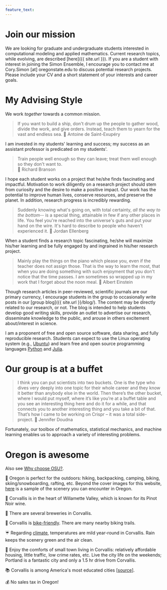 ```yaml
---
feature_text: 
---
```


<style>
figcaption {
    margin: 10px 0 0 0;
    font-family: Courier;
	font-size: 14px;
    color: #808080;
}
</style>

# Join our mission

We are looking for graduate and undergraduate students interested in computational modeling and applied mathematics. Current research topics, while evolving, are described [here]({{ site.url }}). If you are a student with interest in joining the Simon Ensemble, I encourage you to contact me at Cory.Simon [at] oregonstate.edu to discuss potential research projects. Please include your CV and a short statement of your interests and career goals.

# My Advising Style

We work *together* towards a common mission.

> If you want to build a ship, 
> don't drum up the people 
> to gather wood, divide the 
> work, and give orders. 
> Instead, teach them to yearn 
> for the vast and endless sea. 
> :microphone: Antoine de Saint-Exupéry

I am invested in my students' learning and success; my success as an assistant professor is predicated on my students'.

> Train people well enough so they can leave;
> treat them well enough so they don't want to.    
> :microphone: Richard Branson

I hope each student works on a project that he/she finds fascinating and impactful. Motivation to work diligently on a research project should stem from curiosity and the desire to make a positive impact. Our work has the potential to improve human lives, conserve resources, and preserve the planet. In addition, research progress is incredibly rewarding.

> Suddenly knowing what's going on, with total certainty, *all the way to the bottom*-- is a special thing, attainable in few if any other places in life. You feel you're reached into the universe's guts and put your hand on the wire. It's hard to describe to people who haven't experienced it. :microphone: Jordan Ellenberg 

When a student finds a research topic fascinating, he/she will maximize his/her learning and be fully engaged by and ingrained in his/her research project.

> Mainly play the things on the piano which please you, even if the teacher does not assign those. That is the way to learn the most, that when you are doing something with such enjoyment that you don't notice that the time passes. I am sometimes so wrapped up in my work that I forget about the noon meal. 
> :microphone: Albert Einstein

Though research articles in peer-reviewed, scientific journals are our primary currency, I encourage students in the group to occasionally write posts in our [group blog]({{ site.url }}/blog/). The content may be directly related to our research, or not. The blog is intended to help students develop good writing skills, provide an outlet to advertise our research, disseminate knowledge to the public, and arouse in others excitement about/interest in science.

I am a proponent of free and open source software, data sharing, and fully reproducible research. Students can expect to use the Linux operating system (e.g., [Ubuntu](https://www.ubuntu.com/)) and learn free and open source programming languages [Python](https://www.python.org/) and [Julia](https://julialang.org/).

# Our group is at a buffet

> I think you can put scientists into two buckets. One is the type who dives very deeply into one topic for their whole career and they know it better than anybody else in the world. Then there’s the other bucket, where I would put myself, where it’s like you’re at a buffet table and you see an interesting thing here and do it for a while, and that connects you to another interesting thing and you take a bit of that. That’s how I came to be working on Crispr – it was a total side-project. :microphone: Jennifer Doudna

Fortunately, our toolbox of mathematics, statistical mechanics, and machine learning enables us to approach a variety of interesting problems.

# Oregon is awesome

Also see [Why choose OSU?](http://admissions.oregonstate.edu/international/why-choose-osu).

:evergreen_tree: Oregon is perfect for the outdoors: hiking, backpacking, camping, biking, skiing/snowboarding, rafting, etc. Beyond the cover images for this website, [here](https://www.instagram.com/outinoregon/) is a sample of the scenery you can encounter in Oregon.

:wine_glass: Corvallis is in the heart of Willamette Valley, which is known for its Pinot Noir wine.

:beer: There are several breweries in Corvallis.

:bicyclist: Corvallis is [bike-friendly](http://visitcorvallis.com/about-corvallis/corvallis-recognized-as-gold-level-bicycle-friendly-community/). There are many nearby biking trails.

:umbrella: Regarding [climate](https://en.wikipedia.org/wiki/Corvallis,_Oregon#Climate), temperatures are mild year-round in Corvallis. Rain keeps the scenery green and the air clean.

:house_with_garden: Enjoy the comforts of small town living in Corvallis: relatively affordable housing, little traffic, low crime rates, etc. Live the city life on the weekends; Portland is a fantastic city and only a 1.5 hr drive from Corvallis.

:books: Corvallis is among America's most educated cities [[source](https://www.forbes.com/2008/02/07/americas-smartest-cities-oped-cx_apa_0207smartest_slide_6.html)].

:moneybag: No sales tax in Oregon!
